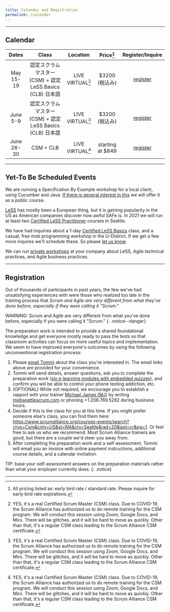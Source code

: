 ```yaml
---
title: Calendar and Registration
permalink: /calendar
---
```


----

## Calendar

| Dates       | Class         |   Location  | Price[^price] | Register/Inquire
| :----------:|:-------------:|:-----------:|:-----:|:---------------:
| May 15-19 | 認定スクラムマスター (CSM) + 認定LeSS Basics (CLB) 日本語 | LIVE VIRTUAL[^virtual] | $3200 (税込み) |[register](https://www.odd-e.jp/training/course-detail/243)
| June 5-9 | 認定スクラムマスター (CSM) + 認定LeSS Basics (CLB) 日本語 | LIVE VIRTUAL[^virtual] | $3200 (税込み) |[register](https://www.odd-e.jp/training/course-detail/246)
| June 26-30 | CSM + CLB | LIVE VIRTUAL[^virtual] | starting at $849 |[register](https://www.pminj.org/nj_csm.mr)

----


## Yet-To Be Scheduled Events

We are running a Specification By Example workshop for a local client, using Cucumber and Java.  [If there is general interest in this](/contact) we will offer it as a public course.

[LeSS](https://www.youtube.com/watch?v=1BZf_Oa7W94&rel=0) has mostly been a European thing, but it is gaining popularity in the US as American companies discover how awful SAFe is.  In 2021 we will run at least two [Certified LeSS Practitioner](/education#certified-less-practitioner-principles-to-practices-clp) courses in Seattle.

We have had inquiries about a 1-day [Certified LeSS Basics](/education#certified-less-basics-clb) class, and a casual, free mob programming workshop in the U-District. If we get a few more inquires we'll schedule these.  So please [let us know](/contact).

We can run [private workshops](/coaching) at your company about LeSS, Agile technical practices, and Agile business practices. 

----

## Registration

Out of thousands of participants in past years, the few we've had unsatisfying experiences with were those who realized too late in the training process that _Scrum and Agile are very different from what they've done before, especially if they were calling it "Scrum."_

WARNING: Scrum and Agile are very different from what you've done before, especially if you were calling it "Scrum."
{: .notice--danger}

The preparation work is intended to provide a shared foundational knowledge and get everyone mostly ready to pass the tests so that classroom activities can focus on more useful topics and implementation.  We seem to have improved everyone's outcomes by using the following unconventional registration process:

1. Please [email Tommi](mailto:tommi@seattlescrum.com?subject=training) about the class you're interested in.  The email links above are provided for your convenience.
1. Tommi will send details, answer questions, ask you to complete the preparation work ([six e-learning modules with embedded quizzes](http://ScrumTrainingSeries.com)), and confirm you will be able to control your phone texting addiction, etc.
1. (OPTIONAL) While not required, we encourage you to establish a rapport with your trainer [Michael James (MJ)](https://www.linkedin.com/in/michaeljamesseattle/) by writing <mj@seattlescrum.com> or phoning +1.206.769.5282 during business hours.
1. Decide if this is the class for you at this time.  If you might prefer someone else's class, you can find them here: <https://www.scrumalliance.org/courses-events/search?ctyp=Csm&cnty=US&st=WA&cty=Seattle&rad=20&last=cr&pg=1>.  Or feel free to ask us who we recommend.  Most Scrum Alliance trainers are good, but there are a couple we'd steer you away from.
1. After completing the preparation work and a self-assessment, Tommi will email you an invoice with online payment instructions, additional course details, and a calendar invitation.

TIP: base your self-assessment answers on the preparation materials rather than what your employer currently does.
{: .notice}

----
[^price]: All pricing listed as: early bird rate / standard rate. Please inquire for early bird rate expirations.
[^virtual]: YES, it's a real Certified Scrum Master (CSM) class.  Due to COVID-19, the Scrum Alliance has authorized us to do remote training for the CSM program.  We will conduct this session using Zoom, Google Docs, and Miro.  There will be glitches, and it will be hard to move as quickly.  Other than that, it's a regular CSM class leading to the Scrum Alliance CSM certificate.
